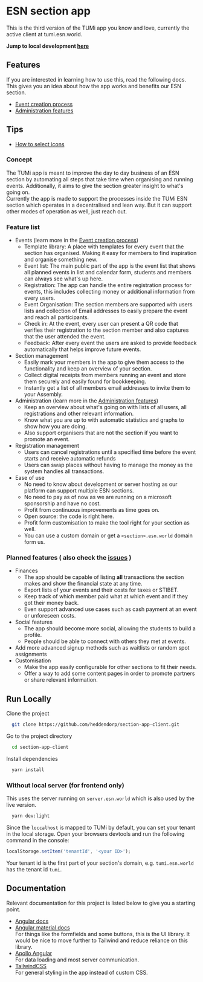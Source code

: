 # ESN section app

This is the third version of the TUMi app you know and love, currently the active client at tumi.esn.world.

**Jump to local development [here](#run-locally)**

## Features

If you are interested in learning how to use this, read the following docs. This gives you an idea about how the app works and benefits our ESN section.

- [Event creation process](./help/event-journey.md)
- [Administration features](./help/admin-features.md)

## Tips

- [How to select icons](./help/icons.md)

### Concept

The TUMi app is meant to improve the day to day business of an ESN section by automating all steps that take time when organising and running events. Additionally, it aims to give the section greater insight to what's going on.  
Currently the app is made to support the processes inside the TUMi ESN section which operates in a decentralised and lean way. But it can support other modes of operation as well, just reach out.

### Feature list

- Events (learn more in the [Event creation process](./help/event-journey.md))
  - Template library: A place with templates for every event that the section has organised. Making it easy for members to find inspiration and organise something new.
  - Event list: The main public part of the app is the event list that shows all planned events in list and calendar form, students and members can always see what's up here.
  - Registration: The app can handle the entire registration process for events, this includes collecting money or additional information from every users.
  - Event Organisation: The section members are supported with users lists and collection of Email addresses to easily prepare the event and reach all participants.
  - Check in: At the event, every user can present a QR code that verifies their registration to the section member and also captures that the user attended the event.
  - Feedback: After every event the users are asked to provide feedback automatically that helps improve future events.
- Section management
  - Easily mark your members in the app to give them access to the functionality and keep an overview of your section.
  - Collect digital receipts from members running an event and store them securely and easily found for bookkeeping.
  - Instantly get a list of all members email addresses to invite them to your Assembly.
- Administration (learn more in the [Administration features](./admin-features.md))
  - Keep an overview about what's going on with lists of all users, all registrations and other relevant information.
  - Know what you are up to with automatic statistics and graphs to show how you are doing.
  - Also support organisers that are not the section if you want to promote an event.
- Registration management
  - Users can cancel registrations until a specified time before the event starts and receive automatic refunds
  - Users can swap places without having to manage the money as the system handles all transactions.
- Ease of use
  - No need to know about development or server hosting as our platform can support multiple ESN sections.
  - No need to pay as of now as we are running on a microsoft sponsorship and have no cost.
  - Profit from continuous improvements as time goes on.
  - Open source: the code is right here.
  - Profit form customisation to make the tool right for your section as well.
  - You can use a custom domain or get a `<section>.esn.world` domain form us.

### Planned features ( also check the [issues](https://github.com/heddendorp/section-app-client/issues) )

- Finances
  - The app should be capable of listing **all** transactions the section makes and show the financial state at any time.
  - Export lists of your events and their costs for taxes or STIBET.
  - Keep track of which member paid what at which event and if they got their money back.
  - Even support advanced use cases such as cash payment at an event or unforeseen costs.
- Social features
  - The app should become more social, allowing the students to build a profile.
  - People should be able to connect with others they met at events.
- Add more advanced signup methods such as waitlists or random spot assignments
- Customisation
  - Make the app easily configurable for other sections to fit their needs.
  - Offer a way to add some content pages in order to promote partners or share relevant information.

## Run Locally

Clone the project

```bash
  git clone https://github.com/heddendorp/section-app-client.git
```

Go to the project directory

```bash
  cd section-app-client
```

Install dependencies

```bash
  yarn install
```

### Without local server (for frontend only)

This uses the server running on `server.esn.world` which is also used by the live version.

```bash
  yarn dev:light
```

Since the `loccalhost` is mapped to TUMi by default, you can set your tenant in the local storage. Open your browsers devtools and run the following command in the console:

```js
localStorage.setItem('tenantId', '<your ID>');
```

Your tenant id is the first part of your section's domain, e.g. `tumi.esn.world` has the tenant id `tumi`.

## Documentation

Relevant documentation for this project is listed below to give you a starting point.

- [Angular docs](https://angular.io/docs)
- [Angular material docs](https://material.angular.io/components/categories)  
  For things like the formfields and some buttons, this is the UI library.
  It would be nice to move further to Tailwind and reduce reliance on this library.
- [Apollo Angular](https://apollo-angular.com/docs/)  
  For data loading and most server communication.
- [TailwindCSS](https://tailwindcss.com/docs/utility-first)  
  For general styling in the app instead of custom CSS.
